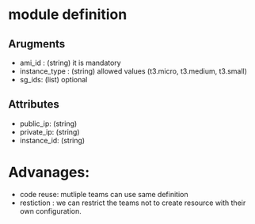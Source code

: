 # module definition

## Arugments

* ami_id : (string) it is mandatory
* instance_type : (string) allowed values (t3.micro, t3.medium, t3.small)
* sg_ids: (list) optional

## Attributes

* public_ip: (string)
* private_ip: (string)
* instance_id: (string)

# Advanages:

* code reuse: mutliple teams can use same definition
* restiction : we can restrict the teams not to create resource with their own configuration.